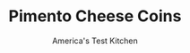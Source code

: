 ---
layout: ../../layouts/MarkdownPostLayout.astro
title: Pimento Cheese Coins
author: America's Test Kitchen
pubDate: 2023-03-15
description: "These simple homemade crackers are often greasy and tough. We foolproof the recipe and provide four variations to keep things fresh."
image_url: https://res.cloudinary.com/hksqkdlah/image/upload/ar_1:1,c_fill,dpr_2.0,f_auto,fl_lossy.progressive.strip_profile,g_faces:auto,q_auto:low,w_344/10359_sfs-cheddarcoins-27
tags: ["Cheese"]
calories: 2568
protein: 1
carbohydrates: 2
fats: 
fiber: 
ingredients: ["8 ounces, extra-sharp cheddar cheese, shredded (2 cups)","1 1/2 cups (7 1/2 ounces), all-purpose flour","1 tablespoon, cornstarch","1 tablespoon, paprika","1 teaspoon, garlic powder","1/2 teaspoon, cayenne pepper","1/2 teaspoon, salt","8 tablespoons, unsalted butter, cut into 8 pieces and chilled","3 tablespoons, water"]
serves: 60
time: "55 minutes, plus 1 hour chilling and 20 minutes cooling"
instructions: ["Process cheddar, flour, cornstarch, paprika, garlic powder, cayenne, and salt in food processor until combined, about 30 seconds. Add butter and process until mixture resembles wet sand, about 20 seconds. Add water and process until dough ball forms, about 10 seconds. Transfer dough to counter and divide in half. Roll each half into 10-inch log, wrap in plastic wrap, and refrigerate until firm, at least 1 hour.","Adjust oven racks to upper-middle and lower-middle positions and heat oven to 350 degrees. Line 2 rimmed baking sheets with parchment paper. Unwrap logs and slice into ¼-inch-thick coins. Place coins on prepared sheets, ½ inch apart. Bake until light golden around edges, 22 to 28 minutes, switching and rotating sheets halfway through baking. Let coins cool completely on sheets before serving. (Coins can be stored in airtight container at room temperature for up to 3 days.)"]
nutrition: ["10 mg Potassium","22 mg Phosphorus","26 mg Calcium","2 mg Magnesium","24 mg Sodium","2 g Fat","7 mg Cholesterol","1 g Saturated","5 µg Folic acid","2 µg Folate (food)","2 g Water","2 g Carbs","11 µg Folate equivalent (total)","1 g Protein","25 µg Vitamin A","42 kcal Energy","2568 calories"]
notes: "You can refrigerate the dough for up to three days or freeze it for up to one month. Thaw the frozen dough in the refrigerator before proceeding with step 2."
---